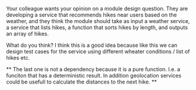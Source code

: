 Your colleague wants your opinion on a module design question.
They are developing a service that recommends hikes near users based on the weather,
and they think the module should take as input a weather service, a service that lists hikes,
a function that sorts hikes by length, and outputs an array of hikes.

What do you think?
I think this is a good idea because like this we can design test cases for the service using different wheater conditions / list of hikes etc. 

** The last one is not a dependency because it is a pure function. I.e. a funciton that has a deterministic result. In addition geolocation services could be usefull to calculate the distances to the next hike. ** 

